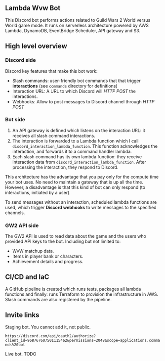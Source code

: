 ## Lambda Wvw Bot

This Discord bot performs actions related to Guild Wars 2 World versus World game mode. It runs on serverless 
architecture powered by AWS Lambda, DynamoDB, EventBridge Scheduler, API gateway and S3.

## High level overview

### Discord side

Discord key features that make this bot work:

 - Slash commands: user-friendly bot commands that that trigger **interactions** (see `commands` directory for definitions)
 - Interaction URL: A URL to which Discord will *HTTP POST* the interactions.
 - Webhooks: Allow to post messages to Discord channel through *HTTP POST*

### Bot side

 1. An API gateway is defined which listens on the interaction URL: it receives all slash command interactions.
 2. The interaction is forwarded to a Lambda function which I call `discord_interaction_lambda_function`. This function 
    acknowledges the interaction, and forwards it to a command handler lambda.
 3. Each slash command has its own lambda function: they receive interaction data from `discord_interaction_lambda_function`.
    After processing the interaction, they respond to Discord.

This architecture has the advantage that you pay only for the compute time your bot uses. No need to maintain a 
gateway that is up all the time. However, a disadvantage is that this kind of bot can only respond (to interactions, initiated 
by a user).

To send messages without an interaction, scheduled lambda functions are used, which trigger **Discord webhooks** 
to write messages to the specified channels.

### GW2 API side

The GW2 API is used to read data about the game and the users who provided API keys to the bot. Including but not limited to:

 - WvW matchup data.
 - Items in player bank or characters.
 - Achievement details and progress.

## CI/CD and IaC

A GitHub pipeline is created which runs tests, packages all lambda functions and finally: runs Terraform to 
provision the infrastructure in AWS. Slash commands are also registered by the pipeline.

## Invite links

Staging bot. You cannot add it, not public.

```https://discord.com/api/oauth2/authorize?client_id=968767607501115462&permissions=2048&scope=applications.commands%20bot```

Live bot. TODO

